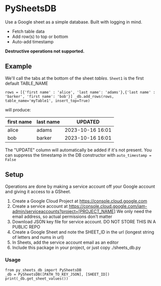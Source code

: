 # PySheetsDB

Use a Google sheet as a simple database. Built with logging in mind. 

- Fetch table data
- Add row(s) to top or bottom
- Auto-add timestamp

**Destructive operations not supported.**

## Example
We'll call the tabs at the bottom of the sheet *tables*. `Sheet1` is the first default TABLE_NAME

`
rows = [{'first name' : 'alice', 'last name': 'adams'},{'last name' : 'barker', 'first name': 'bob'}]
_db.add_rows(rows, table_name='myTable1', insert_top=True)
`

will produce:

|first name |last name |UPDATED|
|------|-----|----|
|alice |adams |2023-10-16 16:01|
|bob |	barker |2023-10-16 16:01|

The "UPDATE" column will automatically be added if it's not present. You can suppress the timestamp in the DB constructor with `auto_timestamp = False`

## Setup
Operations are done by making a service account off your Google account and giving it access to a GSheet.

1. Create a Google Cloud Project at https://console.cloud.google.com
2. Create a service account at https://console.cloud.google.com/iam-admin/serviceaccounts?project=[PROJECT_NAME] We only need the email address, so actual permissions don't matter
3. Download JSON key file for service account. DO NOT STORE THIS IN A PUBLIC REPO
4. Create a Google Sheet and note the SHEET_ID in the url (longest string of letters and nums in url)
5. In Sheets, add the service account email as an editor
6. Include this package in your project, or just copy ./sheets_db.py

### Usage

```
from py_sheets_db import PySheetsDB
_db = PySheetsDB([PATH_TO_KEY_JSON], [SHEET_ID])
print(_db.get_sheet_values())
```